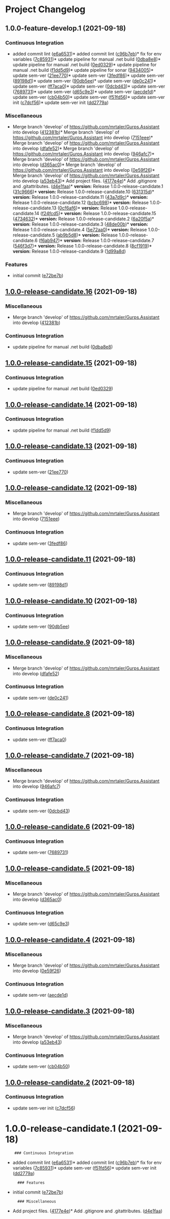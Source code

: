 # Project Changelog

## 1.0.0-feature-develop.1 (2021-09-18)


### Continuous Integration

* added commit lint ([e6a6531]())* added commit lint ([c96b7eb]())* fix for env variables ([7c85931]())* update pipeline for manual .net build ([0dba8e8]())* update pipeline for manual .net build ([0ed0329]())* update pipeline for manual .net build ([f1dd5d9]())* update pipeline for sonar ([9434005]())* update sem-ver ([21ee770]())* update sem-ver ([3fedf86]())* update sem-ver ([89198d1]())* update sem-ver ([90db5ee]())* update sem-ver ([de0c241]())* update sem-ver ([ff7aca0]())* update sem-ver ([0dcbd43]())* update sem-ver ([7689731]())* update sem-ver ([d65c9e3]())* update sem-ver ([aecde1d]())* update sem-ver ([cb04b50]())* update sem-ver ([f51fd56]())* update sem-ver init ([c7dcf56]())* update sem-ver init ([dd2779a]())

### Miscellaneous

* Merge branch 'develop' of https://github.com/mrtaler/Gurps.Assistant into develop ([412381b]())* Merge branch 'develop' of https://github.com/mrtaler/Gurps.Assistant into develop ([7151eee]())* Merge branch 'develop' of https://github.com/mrtaler/Gurps.Assistant into develop ([dfafe52]())* Merge branch 'develop' of https://github.com/mrtaler/Gurps.Assistant into develop ([946afc7]())* Merge branch 'develop' of https://github.com/mrtaler/Gurps.Assistant into develop ([d365ac0]())* Merge branch 'develop' of https://github.com/mrtaler/Gurps.Assistant into develop ([0e59f26]())* Merge branch 'develop' of https://github.com/mrtaler/Gurps.Assistant into develop ([a53eb43]())* Add project files. ([4177e4e]())* Add .gitignore and .gitattributes. ([d4e1faa]())* **version:** Release 1.0.0-release-candidate.1 ([31c9666]())* **version:** Release 1.0.0-release-candidate.10 ([631315d]())* **version:** Release 1.0.0-release-candidate.11 ([43a7d9c]())* **version:** Release 1.0.0-release-candidate.12 ([bcbc698]())* **version:** Release 1.0.0-release-candidate.13 ([0cf6af6]())* **version:** Release 1.0.0-release-candidate.14 ([f24fcd5]())* **version:** Release 1.0.0-release-candidate.15 ([4734632]())* **version:** Release 1.0.0-release-candidate.2 ([6a20f5a]())* **version:** Release 1.0.0-release-candidate.3 ([48de00b]())* **version:** Release 1.0.0-release-candidate.4 ([5e72aa0]())* **version:** Release 1.0.0-release-candidate.5 ([ab9b5d8]())* **version:** Release 1.0.0-release-candidate.6 ([f6ab947]())* **version:** Release 1.0.0-release-candidate.7 ([546f3d7]())* **version:** Release 1.0.0-release-candidate.8 ([8cf1919]())* **version:** Release 1.0.0-release-candidate.9 ([1d99a8d]())

### Features

* initial commit ([e72be7b]())
## [1.0.0-release-candidate.16]() (2021-09-18)


### Miscellaneous

* Merge branch 'develop' of https://github.com/mrtaler/Gurps.Assistant into develop ([412381b]())

### Continuous Integration

* update pipeline for manual .net build ([0dba8e8]())

## [1.0.0-release-candidate.15]() (2021-09-18)


### Continuous Integration

* update pipeline for manual .net build ([0ed0329]())

## [1.0.0-release-candidate.14]() (2021-09-18)


### Continuous Integration

* update pipeline for manual .net build ([f1dd5d9]())

## [1.0.0-release-candidate.13]() (2021-09-18)


### Continuous Integration

* update sem-ver ([21ee770]())

## [1.0.0-release-candidate.12]() (2021-09-18)


### Miscellaneous

* Merge branch 'develop' of https://github.com/mrtaler/Gurps.Assistant into develop ([7151eee]())

### Continuous Integration

* update sem-ver ([3fedf86]())

## [1.0.0-release-candidate.11]() (2021-09-18)


### Continuous Integration

* update sem-ver ([89198d1]())

## [1.0.0-release-candidate.10]() (2021-09-18)


### Continuous Integration

* update sem-ver ([90db5ee]())

## [1.0.0-release-candidate.9]() (2021-09-18)


### Miscellaneous

* Merge branch 'develop' of https://github.com/mrtaler/Gurps.Assistant into develop ([dfafe52]())

### Continuous Integration

* update sem-ver ([de0c241]())

## [1.0.0-release-candidate.8]() (2021-09-18)


### Continuous Integration

* update sem-ver ([ff7aca0]())

## [1.0.0-release-candidate.7]() (2021-09-18)


### Miscellaneous

* Merge branch 'develop' of https://github.com/mrtaler/Gurps.Assistant into develop ([946afc7]())

### Continuous Integration

* update sem-ver ([0dcbd43]())

## [1.0.0-release-candidate.6]() (2021-09-18)


### Continuous Integration

* update sem-ver ([7689731]())

## [1.0.0-release-candidate.5]() (2021-09-18)


### Miscellaneous

* Merge branch 'develop' of https://github.com/mrtaler/Gurps.Assistant into develop ([d365ac0]())

### Continuous Integration

* update sem-ver ([d65c9e3]())

## [1.0.0-release-candidate.4]() (2021-09-18)


### Miscellaneous

* Merge branch 'develop' of https://github.com/mrtaler/Gurps.Assistant into develop ([0e59f26]())

### Continuous Integration

* update sem-ver ([aecde1d]())

## [1.0.0-release-candidate.3]() (2021-09-18)


### Miscellaneous

* Merge branch 'develop' of https://github.com/mrtaler/Gurps.Assistant into develop ([a53eb43]())

### Continuous Integration

* update sem-ver ([cb04b50]())

## [1.0.0-release-candidate.2]() (2021-09-18)


### Continuous Integration

* update sem-ver init ([c7dcf56]())

# 1.0.0-release-candidate.1 (2021-09-18)


        ### Continuous Integration

* added commit lint ([e6a6531](https://github.com/mrtaler/Gurps.Assistant/commit/e6a6531793989b1a1715be3cb7748f0803f421ef))* added commit lint ([c96b7eb](https://github.com/mrtaler/Gurps.Assistant/commit/c96b7eb60463a2b78f8d1e8752cd5993c790c36d))* fix for env variables ([7c85931](https://github.com/mrtaler/Gurps.Assistant/commit/7c85931291368c1dd38849c505fd1d66b38dbed8))* update sem-ver ([f51fd56](https://github.com/mrtaler/Gurps.Assistant/commit/f51fd56fae59b098dabe2b2b896bc6af75761cfe))* update sem-ver init ([dd2779a](https://github.com/mrtaler/Gurps.Assistant/commit/dd2779a017780d50a20218210ad58007059f76da))

        ### Features

* initial commit ([e72be7b](https://github.com/mrtaler/Gurps.Assistant/commit/e72be7b3697b12cb78784376101022a795b5eda7))

        ### Miscellaneous

* Add project files. ([4177e4e](https://github.com/mrtaler/Gurps.Assistant/commit/4177e4e1a73598bc0c9106d149fa0d8d55dc0d1f))* Add .gitignore and .gitattributes. ([d4e1faa](https://github.com/mrtaler/Gurps.Assistant/commit/d4e1faa5ae00588feac45c1aeefa039d94a713b6))
